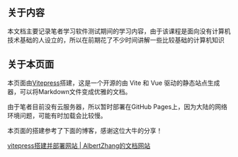 ## 关于内容

本文档主要记录笔者学习软件测试期间的学习内容，由于该课程是面向没有计算机技术基础的人设立的，所以在前期花了不少时间讲解一些比较基础的计算机知识

## 关于本页面

本页面由[Vitepress](https://vitejs.cn/vitepress/)搭建，这是一个开源的由 Vite 和 Vue 驱动的静态站点生成器，可以将Markdown文件变成优雅的文档。

由于笔者目前没有云服务器，所以暂时部署在GitHub Pages上，因为大陆的网络环境问题，可能有时加载会比较慢。

本页面的搭建参考了下面的博客，感谢这位大牛的分享！

[vitepress搭建并部署网站 | AlbertZhang的文档网站](https://docs.bugdesigner.cn/docs/Tutorial/vitepress.html)
